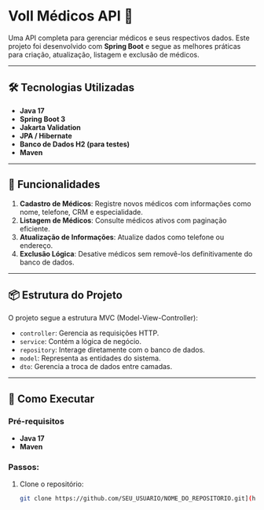 # Voll Médicos API 🏥

Uma API completa para gerenciar médicos e seus respectivos dados. Este projeto foi desenvolvido com **Spring Boot** e segue as melhores práticas para criação, atualização, listagem e exclusão de médicos.

---

## 🛠 Tecnologias Utilizadas

- **Java 17**
- **Spring Boot 3**
- **Jakarta Validation**
- **JPA / Hibernate**
- **Banco de Dados H2 (para testes)**
- **Maven**

---

## 🚀 Funcionalidades

1. **Cadastro de Médicos**: Registre novos médicos com informações como nome, telefone, CRM e especialidade.
2. **Listagem de Médicos**: Consulte médicos ativos com paginação eficiente.
3. **Atualização de Informações**: Atualize dados como telefone ou endereço.
4. **Exclusão Lógica**: Desative médicos sem removê-los definitivamente do banco de dados.

---

## 📦 Estrutura do Projeto

O projeto segue a estrutura MVC (Model-View-Controller):

- `controller`: Gerencia as requisições HTTP.
- `service`: Contém a lógica de negócio.
- `repository`: Interage diretamente com o banco de dados.
- `model`: Representa as entidades do sistema.
- `dto`: Gerencia a troca de dados entre camadas.

---

## 🧪 Como Executar

### Pré-requisitos
- **Java 17**
- **Maven**

### Passos:
1. Clone o repositório:
   ```bash
   git clone https://github.com/SEU_USUARIO/NOME_DO_REPOSITORIO.git](https://github.com/MSouza27/Voll-M-dicos-API

